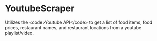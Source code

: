 # YoutubeScraper
Utilizes the &lt;code>Youtube API&lt;/code> to get a list of food items, food prices, restaurant names, and restaurant locations from a youtube playlist/video.
